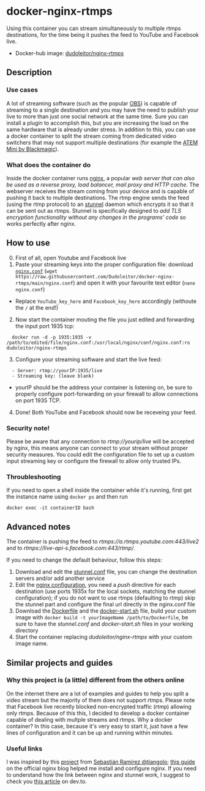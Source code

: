 # docker-nginx-rtmps
Using this container you can stream simultaneously to multiple rtmps destinations, for the time being it pushes the feed to YouTube and Facebook live.
- Docker-hub image: [dudoleitor/nginx-rtmps](https://hub.docker.com/repository/docker/dudoleitor/nginx-rtmps)



## Description
### Use cases
A lot of streaming software (such as the popular [OBS](https://obsproject.com/)) is capable of streaming to a single destination and you may have the need to publish your live to more than just one social network at the same time. Sure you can install a plugin to accomplish this, but you are increasing the load on the same hardware that is already under stress.
In addition to this, you can use a docker container to split the stream coming from dedicated video switchers that may not support multiple destinations (for example the [ATEM Mini by Blackmagic](https://www.blackmagicdesign.com/products/atemmini)).

### What does the container do
Inside the docker container runs [nginx](https://www.nginx.com/), a popular *web server that can also be used as a reverse proxy, load balancer, mail proxy and HTTP cache*. The webserver receives the stream coming from your device and is capable of pushing it back to multiple destinations. The rtmp engine sends the feed (using the rtmp protocol) to an [stunnel](https://www.stunnel.org/) daemon which encrypts it so that it can be sent out as rtmps. Stunnel is specifically designed to *add TLS encryption functionality without any changes in the programs' code* so works perfectly after nginx.



## How to use
0. First of all, open Youtube and Facebook live
1. Paste your streaming keys into the proper configuration file: download [`nginx.conf`](https://github.com/Dudoleitor/docker-nginx-rtmps/blob/main/nginx.conf) (`wget https://raw.githubusercontent.com/Dudoleitor/docker-nginx-rtmps/main/nginx.conf`) and open it with your favourite text editor (`nano nginx.conf`)
  - Replace `YouTube_key_here` and `Facebook_key_here` accordingly (withoute the `/` at the end!)
2. Now start the container mouting the file you just edited and forwarding the input port 1935 tcp:
```
  docker run -d -p 1935:1935 -v /path/to/edited/file/nginx.conf:/usr/local/nginx/conf/nginx.conf:ro dudoleitor/nginx-rtmps
```
3. Configure your streaming software and start the live feed:
```
  - Server: rtmp://yourIP:1935/live
  - Streaming key: (leave blank)
```
  - yourIP should be the address your container is listening on, be sure to properly configure port-forwarding on your firewall to allow connections on port 1935 TCP.
4. Done! Both YouTube and Facebook should now be receveing your feed.

### Security note!
Please be aware that any connection to *rtmp://yourip/live* will be accepted by nginx, this means anyone can connect to your stream without proper security measures. You could edit the configuration file to set up a custom input streaming key or configure the firewall to allow only trusted IPs.

### Throubleshooting
If you need to open a shell inside the container while it's running, first get the instance name using `docker ps` and then run
```
docker exec -it containerID bash
```


## Advanced notes
The container is pushing the feed to *rtmps://a.rtmps.youtube.com:443/live2* and to *rtmps://live-api-s.facebook.com:443/rtmp/*.

If you need to change the default behaviour, follow this steps:
1. Download and edit the [stunnel.conf](https://github.com/Dudoleitor/docker-nginx-rtmps/blob/main/build-scripts/stunnel.conf) file, you can change the destination servers and/or add another service
2. Edit the [nginx configuration](https://github.com/Dudoleitor/docker-nginx-rtmps/blob/main/nginx.conf), you need a *push* directive for each destination (use ports 1935x for the local sockets, matching the stunnel configuration); if you do not want to use rtmps (defaulting to rtmp) skip the stunnel part and configure the final url directly in the nginx.conf file
3. Download the [Dockerfile](https://github.com/Dudoleitor/docker-nginx-rtmps/blob/main/build-scripts/Dockerfile) and the [docker-start.sh](https://github.com/Dudoleitor/docker-nginx-rtmps/blob/main/build-scripts/docker-start.sh) file, build your custom image with `docker build -t yourImageName /path/to/Dockerfile`, be sure to have the *stunnel.conf* and *docker-start.sh* files in your working directory
4. Start the container replacing *dudoleitor/nginx-rtmps* with your custom image name.



## Similar projects and guides
### Why this project is (a little) different from the others online
On the internet there are a lot of examples and guides to help you split a video stream but the majority of them does not support rtmps. Please note that Facebook live recently blocked non-encrypted traffic (rtmp) allowing only rtmps.
Because of this this, I decided to develop a docker container capable of dealing with multple streams and rtmps. Why a docker container? In this case, because it's very easy to start it, just have a few lines of configuration and it can be up and running within minutes.

### Useful links
I was inspired by this [project](https://github.com/tiangolo/nginx-rtmp-docker) from [Sebastián Ramírez @tiangolo](https://github.com/tiangolo); [this guide](https://www.nginx.com/blog/video-streaming-for-remote-learning-with-nginx/) on the official nginx blog helped me install and configure nginx. If you need to understand how the link between nginx and stunnel work, I suggest to check you [this article](https://dev.to/lax/rtmps-relay-with-stunnel-12d3) on dev.to.

